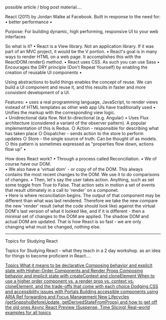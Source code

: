 

possible article / blog post material....  

React (2011) by Jordan Walke at Facebook.  Built in response to the need for:
	• better performance
	• <finishMe>

Purpose:  For building dynamic, high performing, responsive UI to your web interfaces

So what is it?
	• React is a View library.  Not an application library.  If it was part of an MVC project, it would be the V portion.
	• React's goal is in many ways to render HTML on a web page.  It accomplishes this with the ReactDOM.render() method.
	• React uses CSS.  As such you can use Sass
	• Encourages the DRY principle (Don't Repeat Yourself) by enabling the creation of reusable UI components
	• <finishMe>

Using abstractions to build things enables the concept of reuse.  We can build a UI component and reuse it, and this results in faster and more consistent development of a UI.  <finishMe>

Features:
	• uses a real programming language, JavaScript, to render views instead of HTML templates as other web app UIs have traditionally used
	• Unifies the markup with the corresponding view logic.  
	• Unidirectional data flow.  Not bi-directional (e.g. Angular)
	• Uses Flux architecture (considered a variant of the observer pattern). A popular implementation of this is Redux.
		○ Action - responsible for describing what has taken place
		○ Dispatcher - sends action to the store to perform updates <verify>
		○ Store - the single source of truth.  Can be thought of as models.
		○ this pattern is sometimes expressed as "properties flow down, actions flow up"
	• <finishMe>
	
How does React work?
	• Through a process called Reconciliation.
	• We of course have our DOM.  
	• <verify>  We also have a 'virtual dom' - or copy of of the DOM.  This always contains the most recent changes to the DOM.  We use it to do comparisons of changes.
	•  Then, let's say the user takes action. Anything, such as set some toggle from True to False.  That action sets in motion a set of events that result ultimately in a call to 'render' on a componet.  
	• Here is where reconciliation begins.  The output of that component may be different than what was last rendered.  Therefore we take the new compare the new 'render' result (what the code should look like) against the virtual DOM's last version of what it looked like, and if it is different - then a minimal set of changes to the DOM are applied.  The shadow DOM and actual DOM are updated.  That is how React is so fast - we are only changing what must be changed, nothing else.  


--------------------------------------------------------------


Topics for Studying React

Topics for Studying React - what they teach in a 2 day workshop.  as an idea for things to become proficient in React….

<ins>Topics<ins>
What it means to be declarative
Composing behavior and explicit state with Higher-Order Components and Render Props
Composing behavior and implicit state with createContext and cloneElement
When to use a higher order component vs. a render prop vs. context vs. cloneElement, and the trade-offs that come with each choice
Dodging CSS and accessibility issues with Portals
Building accessible components using ARIA
Ref forwarding and Focus Management
New Lifecycles (getSnapshoBeforeUpdate, getDerivedStateFromProps) and how to get off the old ones
Async React Preview (Suspense, Time Slicing)
Real-world examples for all topics
